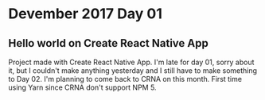 # Devember 2017 Day 01

## Hello world on Create React Native App

Project made with Create React Native App.
I'm late for day 01, sorry about it, but I couldn't make anything yesterday and I still have to make something to Day 02.
I'm planning to come back to CRNA on this month.
First time using Yarn since CRNA don't support NPM 5.
